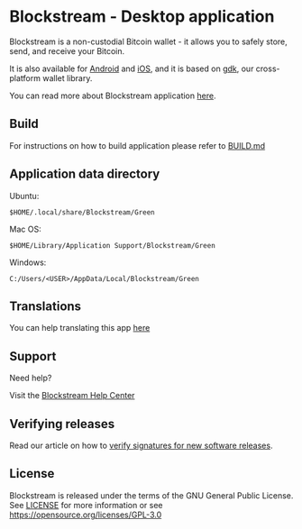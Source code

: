 # Blockstream - Desktop application

Blockstream is a non-custodial Bitcoin wallet - it allows you to safely store, send, and receive your Bitcoin.

It is also available for [Android](https://github.com/Blockstream/green_android) and [iOS](https://github.com/Blockstream/green_ios), and it is based on [gdk](https://github.com/blockstream/gdk), our cross-platform wallet library.

You can read more about Blockstream application [here](https://blockstream.com/app/).

## Build

For instructions on how to build application please refer to [BUILD.md](BUILD.md)

## Application data directory

Ubuntu:

`$HOME/.local/share/Blockstream/Green`

Mac OS:

`$HOME/Library/Application Support/Blockstream/Green`

Windows:

`C:/Users/<USER>/AppData/Local/Blockstream/Green`

## Translations

You can help translating this app [here](https://www.transifex.com/blockstream/blockstream-green/)

## Support

Need help?

Visit the [Blockstream Help Center](https://help.blockstream.com/)

## Verifying releases

Read our article on how to [verify signatures for new software releases](https://help.blockstream.com/hc/en-us/articles/900002174043-How-do-I-verify-the-Blockstream-Green-binaries-).

## License

Blockstream is released under the terms of the GNU General Public License. See [LICENSE](LICENSE) for more information or see https://opensource.org/licenses/GPL-3.0
